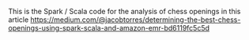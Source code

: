 This is the Spark / Scala code for the analysis of chess openings in this article https://medium.com/@jacobtorres/determining-the-best-chess-openings-using-spark-scala-and-amazon-emr-bd6119fc5c5d
